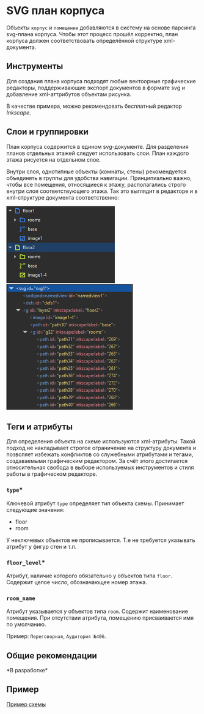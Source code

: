 # SVG план корпуса

Объекты `корпус` и `помещение` добавляются в систему на основе парсинга svg-плана корпуса. Чтобы этот процесс прошёл корректно, план корпуса должен соответствовать определённой структуре xml-документа.


## Инструменты

Для создания плана корпуса подходят любые вектоорные графические редакторы, поддерживающие экспорт документов в формате svg и добавление xml-аттрибутов объектам рисунка.

В качестве примера, можно рекомендовать бесплатный редактор *Inkscape*.


## Слои и группировки

План корпуса содержится в едином svg-документе. Для разделения планов отдельных этажей следует использовать слои. План каждого этажа рисуется на отдельном слое.

Внутри слоя, однотипные объекты (комнаты, стены) рекомендуется объединять в группы для удобства навигации. Принципиально важно, чтобы все помещения, относящиеся к этажу, располагались строго внутри слоя соответствующего этажа. Так это выглядит в редакторе и в xml-структуре документа соответственно:

![alt text](imgs/illustration_1.png)
![alt text](imgs/illustration_1_2.png)


## Теги и атрибуты

Для определения объекта на схеме используются xml-атрибуты. Такой подход не накладывает строгое ограничение на структуру документа и позволяет избежать конфликтов со служебными атрибутами и тегами, создаваемыми графическим редактором. За счёт этого достигается относительная свобода в выборе используемых инструментов и стиля работы в графическом редакторе.

### `type`*

Ключевой атрибут `type` определяет тип объекта схемы. Принимает следующие значения:
- floor
- room

У неключевых объектов не прописывается. Т.е не требуется указывать атрибут у фигур стен и т.п.

### `floor_level`*

Атрибут, наличие которого обязательно у объектов типа `floor`. Содержит целое число, обозначающее номер этажа.

### `room_name`

Атрибут указывается у объектов типа `room`. Содержит наименование помещения. При отсутствии атрибута, помещению присваивается имя по умолчанию.

Пример: `Переговорная`, `Аудитория №406`.


## Общие рекомендации

\*В разработке\*


## Пример

[Пример схемы ](/docs/examples/example_unit.svg)